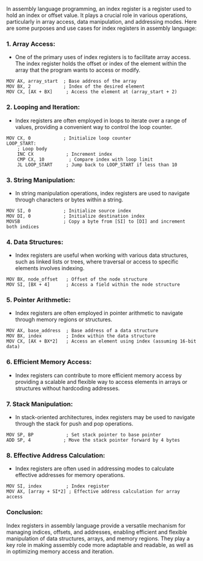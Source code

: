 In assembly language programming, an index register is a register used to hold an index or offset value. It plays a crucial role in various operations, particularly in array access, data manipulation, and addressing modes. Here are some purposes and use cases for index registers in assembly language:

### 1. **Array Access:**

   - One of the primary uses of index registers is to facilitate array access. The index register holds the offset or index of the element within the array that the program wants to access or modify.

   ```assembly
   MOV AX, array_start  ; Base address of the array
   MOV BX, 2            ; Index of the desired element
   MOV CX, [AX + BX]     ; Access the element at (array_start + 2)
   ```

### 2. **Looping and Iteration:**

   - Index registers are often employed in loops to iterate over a range of values, providing a convenient way to control the loop counter.

   ```assembly
   MOV CX, 0            ; Initialize loop counter
   LOOP_START:
       ; Loop body
       INC CX            ; Increment index
       CMP CX, 10         ; Compare index with loop limit
       JL LOOP_START     ; Jump back to LOOP_START if less than 10
   ```

### 3. **String Manipulation:**

   - In string manipulation operations, index registers are used to navigate through characters or bytes within a string.

   ```assembly
   MOV SI, 0            ; Initialize source index
   MOV DI, 0            ; Initialize destination index
   MOVSB                ; Copy a byte from [SI] to [DI] and increment both indices
   ```

### 4. **Data Structures:**

   - Index registers are useful when working with various data structures, such as linked lists or trees, where traversal or access to specific elements involves indexing.

   ```assembly
   MOV BX, node_offset   ; Offset of the node structure
   MOV SI, [BX + 4]      ; Access a field within the node structure
   ```

### 5. **Pointer Arithmetic:**

   - Index registers are often employed in pointer arithmetic to navigate through memory regions or structures.

   ```assembly
   MOV AX, base_address  ; Base address of a data structure
   MOV BX, index         ; Index within the data structure
   MOV CX, [AX + BX*2]   ; Access an element using index (assuming 16-bit data)
   ```

### 6. **Efficient Memory Access:**

   - Index registers can contribute to more efficient memory access by providing a scalable and flexible way to access elements in arrays or structures without hardcoding addresses.

### 7. **Stack Manipulation:**

   - In stack-oriented architectures, index registers may be used to navigate through the stack for push and pop operations.

   ```assembly
   MOV SP, BP            ; Set stack pointer to base pointer
   ADD SP, 4            ; Move the stack pointer forward by 4 bytes
   ```

### 8. **Effective Address Calculation:**

   - Index registers are often used in addressing modes to calculate effective addresses for memory operations.

   ```assembly
   MOV SI, index         ; Index register
   MOV AX, [array + SI*2] ; Effective address calculation for array access
   ```

### **Conclusion:**

Index registers in assembly language provide a versatile mechanism for managing indices, offsets, and addresses, enabling efficient and flexible manipulation of data structures, arrays, and memory regions. They play a key role in making assembly code more adaptable and readable, as well as in optimizing memory access and iteration.
